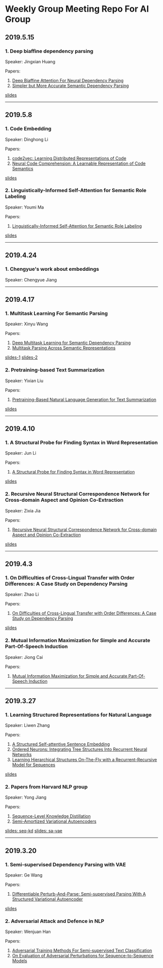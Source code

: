 # Weekly Group Meeting Repo For AI Group

## 2019.5.15
### 1. Deep biaffine dependency parsing

Speaker: Jingxian Huang

Papers: 
1. [Deep Biaffine Attention For Neural Dependency Parsing](/papers/1611.01734.pdf)
2. [Simpler but More Accurate Semantic Dependency Parsing](/papers/1807.01396.pdf)

[slides](/slides/DeepBiaffineAttentionDependencyParsing.pdf) 

---

## 2019.5.8
### 1. Code Embedding

Speaker: Dinghong Li

Papers:
1. [code2vec: Learning Distributed Representations of Code](/papers/1803.09473.pdf)
2. [Neural Code Comprehension: A Learnable Representation of Code Semantics](papers/7617-neural-code-comprehension-a-learnable-representation-of-code-semantics.pdf)

[slides](/slides/CodeEmbedding.pdf)

### 2. Linguistically-Informed Self-Attention for Semantic Role Labeling

Speaker: Youmi Ma

Papers:
1. [Linguistically-Informed Self-Attention for Semantic Role Labeling](/papers/1804.08199.pdf)

[slides](/slides/0508-GroupMeet.pdf)

---

## 2019.4.24
### 1. Chengyue's work about embeddings

Speaker: Chengyue Jiang

---

## 2019.4.17
### 1. Multitask Learning For Semantic Parsing
Speaker: Xinyu Wang

Papers: 
1. [Deep Multitask Learning for Semantic Dependency Parsing](/papers/1704.06855.pdf)
2. [Multitask Parsing Across Semantic Representations](/papers/1805.00287.pdf)

[slides-1](/slides/Speaker+15+-+Hao+Peng.pdf)
[slides-2](/slides/MultitaskLearningforSemanticParsing.pptx)

### 2. Pretraining-based Text Summarization
Speaker: Yixian Liu

Papers:
1. [Pretraining-Based Natural Language Generation for Text Summarization](/papers/1902.09243.pdf)

[slides](/slides/2019.4.17.pdf)

---

## 2019.4.10
### 1. A Structural Probe for Finding Syntax in Word Representation
Speaker: Jun Li

Papers:
1. [A Structural Probe for Finding Syntax in Word Representation](/papers/hewitt2019structural.pdf)

[slides](/slides/lijun-probe.pdf)

### 2. Recursive Neural Structural Correspondence Network for Cross-domain Aspect and Opinion Co-Extraction
Speaker: Zixia Jia

Papers:
1. [Recursive Neural Structural Correspondence Network for Cross-domain Aspect and Opinion Co-Extraction](/papers/P18-1202.pdf)

[slides](/slides/GroupMeet-Jia-4-10.pdf)

---

## 2019.4.3
### 1. On Difficulties of Cross-Lingual Transfer with Order Differences: A Case Study on Dependency Parsing

Speaker: Zhao Li

Papers:
1. [On Difficulties of Cross-Lingual Transfer with Order Differences: A Case Study on Dependency Parsing](/papers/1811.00570v2.pdf)

[slides](/slides/groupmeeting190402.pdf)

### 2. Mutual Information Maximization for Simple and Accurate Part-Of-Speech Induction

Speaker: Jiong Cai

Papers:
1. [Mutual Information Maximization for Simple and Accurate Part-Of-Speech Induction](/papers/1804.07849.pdf)

--- 

## 2019.3.27

### 1. Learning Structured Representations for Natural Language

Speaker: Liwen Zhang

Papers:
1. [A Structured Self-attentive Sentence Embedding](/papers/1703.03130.pdf)
2. [Ordered Neurons:
Integrating Tree Structures
Into Recurrent Neural Networks](/papers/1810.09536.pdf)
3. [Learning Hierarchical Structures On-The-Fly with a Recurrent-Recursive Model for Sequences](/papers/W18-3020.pdf)

[slides](https://guanghou-my.sharepoint.com/:b:/g/personal/ehaschia_get365_pw/EXZPWioRw4tEvGqBIixAkIoBsBuHVlgS1rkyMnsDJCMp8Q?e=qymhfE)

### 2. Papers from Harvard NLP group

Speaker: Yong Jiang

Papers:
1. [Sequence-Level Knowledge Distillation](/papers/seq-kd.pdf)
2. [Semi-Amortized Variational Autoencoders](/papers/sa-vae.pdf)

[slides: seq-kd](/slides/sep-kd-slides.pdf)
[slides: sa-vae](/slides/sa-vae-slides.pdf)

--- 

## 2019.3.20

### 1. Semi-supervised Dependency Parsing with VAE
Speaker: Ge Wang

Papers:
1. [Differentiable Perturb-And-Parse: Semi-supervised Parsing With A Structured Variational Autoencoder](/papers/54c60102be78774b7e25c856c7b505cc5d61f63b.pdf)

[slides](/slides/svp-1.pdf)

### 2. Adversarial Attack and Defence in NLP
Speaker: Wenjuan Han

Papers:
1. [Adversarial Training Methods For Semi-supervised Text Classification](/papers/42ed913e7e3a7178dc41d1f9881d8d38420f9f07.pdf)
2. [On Evaluation of Adversarial Perturbations for Sequence-to-Sequence Models](/papers/1903.06620.pdf)
